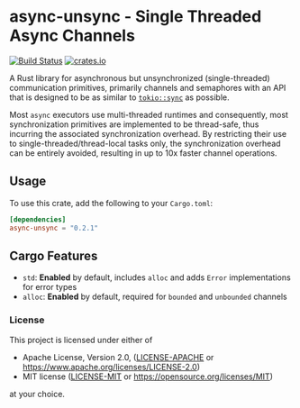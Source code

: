 # async-unsync - Single Threaded Async Channels

[![Build Status](https://github.com/oliver-giersch/async-unsync/actions/workflows/rust.yml/badge.svg)](https://github.com/oliver-giersch/async-unsync/actions/workflows/rust.yml)
[![crates.io](https://img.shields.io/crates/v/async-unsync.svg)](https://crates.io/crates/bstr)

A Rust library for asynchronous but unsynchronized (single-threaded)
communication primitives, primarily channels and semaphores with an API that is
designed to be as similar to [`tokio::sync`][1] as possible.

Most `async` executors use multi-threaded runtimes and consequently, most
synchronization primitives are implemented to be thread-safe, thus incurring
the associated synchronization overhead.
By restricting their use to single-threaded/thread-local tasks only, the
synchronization overhead can be entirely avoided, resulting in up to 10x faster
channel operations.

## Usage

To use this crate, add the following to your `Cargo.toml`:

```toml
[dependencies]
async-unsync = "0.2.1"
```

[1]: https://docs.rs/tokio/latest/tokio/sync/index.html

## Cargo Features

- `std`: **Enabled** by default, includes `alloc` and adds `Error` implementations for error types
- `alloc`: **Enabled** by default, required for `bounded` and `unbounded` channels

### License

This project is licensed under either of

 * Apache License, Version 2.0, ([LICENSE-APACHE](LICENSE-APACHE) or
   https://www.apache.org/licenses/LICENSE-2.0)
 * MIT license ([LICENSE-MIT](LICENSE-MIT) or
   https://opensource.org/licenses/MIT)

at your choice.
